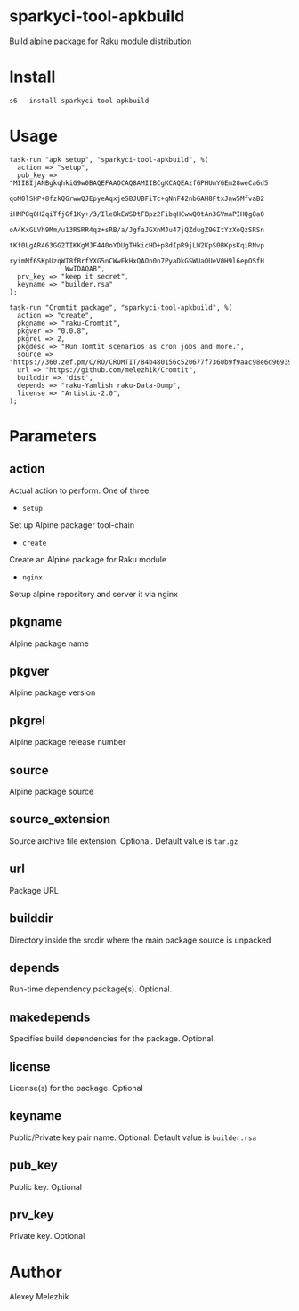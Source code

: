 # sparkyci-tool-apkbuild

Build alpine package for Raku module distribution

# Install

    s6 --install sparkyci-tool-apkbuild

# Usage

    task-run "apk setup", "sparkyci-tool-apkbuild", %(
      action => "setup",
      pub_key => "MIIBIjANBgkqhkiG9w0BAQEFAAOCAQ8AMIIBCgKCAQEAzfGPHUnYGEm28weCa6d5
                  qoM0lSHP+8fzkQGrwwQJEpyeAqxjeSBJUBFiTc+qNnF42nbGAH8FtxJnw5MfvaB2
                  iHMP8q0H2qiTfjGf1Ky+/3/Ile8kEWSDtFBpz2FibqHCwwQOtAn3GVmaPIHQg8aO
                  oA4KxGLVh9Mm/u13RSRR4qz+sRB/a/JgfaJGXnMJu47jQZdugZ9GItYzXoQzSRSn
                  tKf0LgAR463GG2TIKKgMJF440oYDUgTHkicHD+p8dIpR9jLW2KpS0BKpsKqiRNvp
                  ryimMf6SKpUzqWI8fBrfYXG5nCWwEkHxQAOn0n7PyaDkGSWUaOUeV0H9l6epOSfH
                  WwIDAQAB",
      prv_key => "keep it secret",
      keyname => "builder.rsa"
    );

    task-run "Cromtit package", "sparkyci-tool-apkbuild", %(
      action => "create",
      pkgname => "raku-Cromtit",
      pkgver => "0.0.8",
      pkgrel => 2,
      pkgdesc => "Run Tomtit scenarios as cron jobs and more.",
      source => "https://360.zef.pm/C/RO/CROMTIT/84b480156c520677f7360b9f9aac98e6d96939e9.tar.gz",
      url => "https://github.com/melezhik/Cromtit",
      builddir => 'dist',
      depends => "raku-Yamlish raku-Data-Dump",
      license => "Artistic-2.0",
    );

# Parameters

## action

Actual action to perform. One of three:

* `setup`

Set up Alpine packager tool-chain

* `create`

Create an Alpine package for Raku module

* `nginx`

Setup alpine repository and server it via nginx

## pkgname

Alpine package name

## pkgver

Alpine package version

## pkgrel

Alpine package release number

## source

Alpine package source

## source_extension

Source archive file extension. Optional. Default value is `tar.gz`

## url

Package URL

## builddir

Directory inside the srcdir where the main package source is unpacked

## depends

Run-time dependency package(s). Optional.

## makedepends

Specifies build dependencies for the package. Optional.

## license

License(s) for the package. Optional

## keyname

Public/Private key pair name. Optional. Default value is `builder.rsa`

## pub_key

Public key. Optional

## prv_key

Private key. Optional

# Author

Alexey Melezhik
